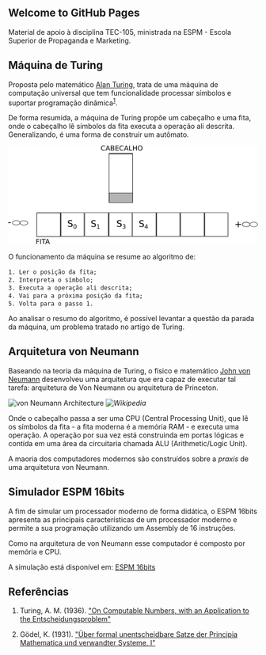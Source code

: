 ## Welcome to GitHub Pages

Material de apoio à disciplina TEC-105, ministrada na ESPM - Escola Superior de Propaganda e Marketing.





## Máquina de Turing

Proposta pelo matemático [Alan Turing](https://en.wikipedia.org/wiki/Alan_Turing), trata de uma máquina de computação universal que tem funcionalidade processar símbolos e suportar programação dinâmica<sup>[1](##Referências)</sup>. 

De forma resumida, a máquina de Turing propõe um cabeçalho e uma fita, onde o cabeçalho lê símbolos da fita executa a operação ali descrita. Generalizando, é uma forma de construir um autômato.

![Máquina de Turing](/assets/img/turing_tape_header.png)

O funcionamento da máquina se resume ao algoritmo de:
```
1. Ler o posição da fita;
2. Interpreta o símbolo;
3. Executa a operação ali descrita;
4. Vai para a próxima posição da fita;
5. Volta para o passo 1.
```
 
Ao analisar o resumo do algoritmo, é possível levantar a questão da parada da máquina, um problema tratado no artigo de Turing.

## Arquitetura von Neumann

Baseando na teoria da máquina de Turing, o físico e matemático [John von Neumann](https://en.wikipedia.org/wiki/John_von_Neumann) desenvolveu uma arquitetura que era capaz de executar tal tarefa: arquitetura de Von Neumann ou arquitetura de Princeton.

![von Neumann Architecture](https://upload.wikimedia.org/wikipedia/commons/thumb/e/e5/Von_Neumann_Architecture.svg/2880px-Von_Neumann_Architecture.svg.png)
*![Wikipedia](https://en.wikipedia.org/wiki/Von_Neumann_architecture)*

Onde o cabeçalho passa a ser uma CPU (Central Processing Unit), que lê os símbolos da fita - a fita moderna é a memória RAM - e executa uma operação. A operação por sua vez está construinda em portas lógicas e contída em uma área da circuitaria chamada ALU (Arithmetic/Logic Unit).

A maoria dos computadores modernos são construídos sobre a *praxis* de uma arquitetura von Neumann. 

## Simulador ESPM 16bits

A fim de simular um processador moderno de forma didática, o ESPM 16bits apresenta as principais características de um processador moderno e permite a sua programação utilizando um Assembly de 16 instruções.

Como na arquitetura de von Neumann esse computador é composto por memória e CPU.

A simulação está disponível em:
[ESPM 16bits](/espm.16bits)


## Referências

1. Turing, A. M. (1936). ["On Computable Numbers, with an Application to the Entscheidungsproblem"](/assets/pdf/Turing_1936.pdf)

2. Gödel, K. (1931). ["Über formal unentscheidbare Satze der Principia Mathematica und verwandter Systeme, I"](/assets/pdf/Godel_1931.pdf)
